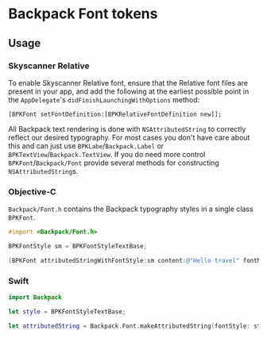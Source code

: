 # Backpack Font tokens

## Usage

### Skyscanner Relative
To enable Skyscanner Relative font, ensure that the Relative font files are present in your app, and add the following at the earliest possible point in the `AppDelegate`'s `didFinishLaunchingWithOptions` method:

```
[BPKFont setFontDefinition:[BPKRelativeFontDefinition new]];
```

All Backpack text rendering is done with `NSAttributedString` to correctly reflect our desired typography. For most cases you don't have care about this and can just use `BPKLabe`/`Backpack.Label` or `BPKTextView`/`Backpack.TextView`. If you do need more control `BPKFont`/`Backpack/Font` provide several methods for constructing `NSAttributedString`s.

### Objective-C

`Backpack/Font.h` contains the Backpack typography styles in a single class `BPKFont`.

```objective-c
#import <Backpack/Font.h>

BPKFontStyle sm = BPKFontStyleTextBase;

[BPKFont attributedStringWithFontStyle:sm content:@"Hello travel" fontMapping:nil];
```

### Swift

```Swift
import Backpack

let style = BPKFontStyleTextBase;

let attributedString = Backpack.Font.makeAttributedString(fontStyle: style, content: "Hello Travel" fontMapping:nil)
```
